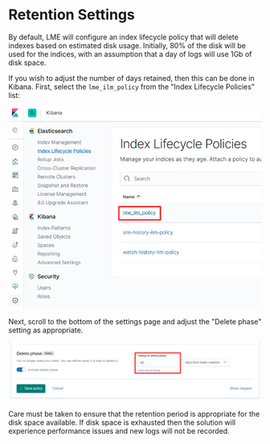 # Retention Settings

By default, LME will configure an index lifecycle policy that will delete
indexes based on estimated disk usage. Initially, 80% of the disk will be used
for the indices, with an assumption that a day of logs will use 1Gb of disk
space.

If you wish to adjust the number of days retained, then this can be done in
Kibana. First, select the `lme_ilm_policy` from the "Index Lifecycle Policies"
list:

![Retention settings](retention_pics/retention_1.png)

Next, scroll to the bottom of the settings page and adjust the "Delete phase"
setting as appropriate.

![Retention delete phase settings](retention_pics/retention_2.png)

Care must be taken to ensure that the retention period is appropriate for the disk space available. If disk space is exhausted then the solution will experience performance issues and new logs will not be recorded.